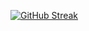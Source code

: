 [![GitHub Streak](https://streak-stats.demolab.com?user=meprazhant&theme=dark&hide_border=true&background=DD272700)](https://www.prashantkafle.com.np)

